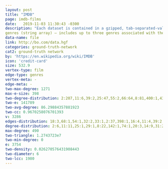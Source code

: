 ```yaml
---
layout: post
title: "IMDB"
page: imdb-films
date:   2019-11-03 11:30:43 -0300
description: "Each dataset is contained in a gzipped, tab-separated-values (TSV) formatted file in the UTF-8 character set. The first line in each file contains headers that describe what is in each column. A ‘\N’ is used to denote that a particular field is missing or null for that title/name. title.basics.tsv.gz"
genres (string array) – includes up to three genres associated with the title "
data-name: file
link: http://bo.com/data.hgf
categories: ground-truth-network
cat2: ground-truth network
by: 'https://en.wikipedia.org/wiki/IMDB'
icon: 'credit-card'
size: 532.9
vertex-type: film
edge-type: genres
vertex-meta: -
edge-meta: -
two-max-degree: 1271
max-e-size: 398
two-degree-distribution: 2:207,11:6,39:2,25:47,55:2,66:64,8:81,400:1,435:1,176:16,31:6,14:27,407:1,70:1,33:1,52:1,403:4,406:1,18:53,165:3,282:1,166:2,26:2,397:74
two-e: 141789
two-avg-degree: 86.29884357881923
two-cc: 0.9670258076701393
v: 3286
edges-distribution: 18:3,68:1,54:1,32:2,33:1,2:37,398:1,16:4,11:4,39:2,7:8,9:10,25:1
degree-distribution: 2:6,11:11,25:1,29:1,8:22,142:1,74:1,20:3,14:9,31:2,33:1,18:5
max-degree: 490
two-triangle: 1.2743723e7
two-min-degree: 0
e: 3754
two-density: 0.026270576431908443
two-diameter: 6
two-lcc: 1980
---
```

